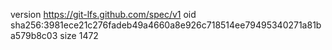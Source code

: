 version https://git-lfs.github.com/spec/v1
oid sha256:3981ece21c276fadeb49a4660a8e926c718514ee79495340271a81ba579b8c03
size 1472
